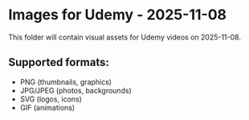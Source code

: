 # Images for Udemy - 2025-11-08

This folder will contain visual assets for Udemy videos on 2025-11-08.

## Supported formats:
- PNG (thumbnails, graphics)
- JPG/JPEG (photos, backgrounds)
- SVG (logos, icons)
- GIF (animations)
